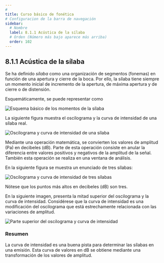 ```yaml
---
# 
title: Curso básico de fonética
# Configuracion de la barra de navegación
sidebar:
  # Nombre
  label: 8.1.1 Acústica de la sílaba
  # Orden (Número más bajo aparece más arriba)
  order: 102
---
```

## 8.1.1 Acústica de la sílaba

Se ha definido *sílaba* como una organización de segmentos (fonemas) en función de una apertura y cierre de la boca. Por ello, la sílaba tiene siempre un momento inicial de incremento de la apertura, de máxima apertura y de cierre o de distensión.

Esquemáticamente, se puede representar como

![Esquema básico de los momentos de la sílaba](/imagenes/esquema_silabico_articulatorio_basico.png)

La siguiente figura muestra el oscilograma y la curva de intensidad de una sílaba real.

![Oscilograma y curva de intensidad de una sílaba](/imagenes/oscilograma_db_silaba.png)

Mediante una operación matemática, se convierten los valores de amplitud (Pa) en decibeles (dB). Parte de esta operación consiste en anular la diferencia entre valores positivos y negativos de la amplitud de la señal. También esta operación se realiza en una ventana de análisis.


En la siguiente figura se muestra un enunciado de tres sílabas:

![Oscilograma y curva de intensidad de tres sílabas](/imagenes/ejemplo_3_silabas_intensidad.png)

Nótese que los puntos más altos en decibeles (dB) son tres.

En la siguiente imagen, presenta la mitad superior del oscilograma y la curva de intensidad. Considérese que la curva de intensidad es una modificación del oscilograma que está estrechamente relacionada con las variaciones de amplitud.

![Parte superior del oscilograma y curva de intensidad](/imagenes/medio_oscilograma_c_intensidad.png)



### Resumen

La curva de intensidad es una buena pista para determinar las sílabas en una emisión. Esta curva de valores en dB se obtiene mediante una transformación de los valores de amplitud.
